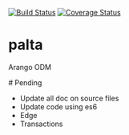 [![Build Status](https://travis-ci.org/linkux-it/palta.svg?branch=master)](https://travis-ci.org/linkux-it/palta)
[![Coverage Status](https://coveralls.io/repos/github/linkux-it/palta/badge.svg?branch=master)](https://coveralls.io/github/linkux-it/palta?branch=master)

# palta
Arango ODM

# Pending
- Update all doc on source files
- Update code using es6
- Edge
- Transactions
